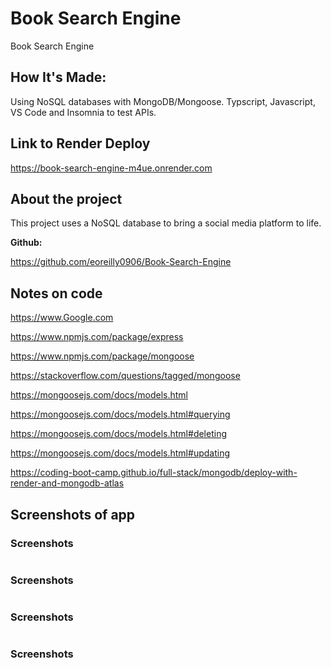# Book Search Engine
Book Search Engine 

## How It's Made:
Using NoSQL databases with MongoDB/Mongoose. Typscript, Javascript, VS Code 
and Insomnia to test APIs.

## Link to Render Deploy

https://book-search-engine-m4ue.onrender.com

## About the project

This project uses a NoSQL database to bring a social media platform to life.

**Github:** 

https://github.com/eoreilly0906/Book-Search-Engine

## Notes on code

https://www.Google.com

https://www.npmjs.com/package/express

https://www.npmjs.com/package/mongoose

https://stackoverflow.com/questions/tagged/mongoose

https://mongoosejs.com/docs/models.html

https://mongoosejs.com/docs/models.html#querying

https://mongoosejs.com/docs/models.html#deleting

https://mongoosejs.com/docs/models.html#updating

https://coding-boot-camp.github.io/full-stack/mongodb/deploy-with-render-and-mongodb-atlas

## Screenshots of app

### Screenshots
<img src="" />

### Screenshots
<img src="" />

### Screenshots
<img src="" />

### Screenshots
<img src="" />

